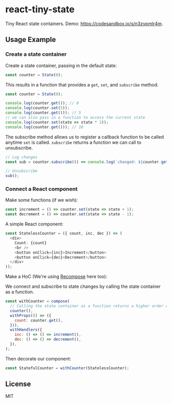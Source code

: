 # react-tiny-state

Tiny React state containers. Demo: https://codesandbox.io/s/n3zypmlr4m.

## Usage Example

### Create a state container

Create a state container, passing in the default state:

```js
const counter = State(0);
```

This results in a function that provides a `get`, `set`, and `subscribe` method.

```js
const counter = State(0);

console.log(counter.get()); // 0
console.log(counter.set(5));
console.log(counter.get())); // 5
// we can also pass in a function to access the current state
console.log(counter.set(state => state * 2)); 
console.log(counter.get())); // 10
```

The subscribe method allows us to register a callback function to be called anytime `set` is called. 
`subscribe` returns a function we can call to unsubscribe.

```js
// Log changes
const sub = counter.subscribe(() => console.log(`changed: ${counter.get()}`));

// Unsubscribe
sub();
```

### Connect a React component

Make some functions (if we wish):

```js
const increment = () => counter.set(state => state + 1);
const decrement = () => counter.set(state => state - 1);
```

A simple React component:

```js
const StatelessCounter = ({ count, inc, dec }) => (
  <div>
    Count: {count}
    <br />
    <button onClick={inc}>Increment</button>
    <button onClick={dec}>Decrement</button>
  </div>
));
```

Make a HoC (We're using [Recompose](https://github.com/acdlite/recompose) here too):

We connect and subscribe to state changes by calling the state container as a function.

```js
const withCounter = compose(
  // Calling the state container as a function returns a higher order component:
  counter(),
  withProps(() => ({
    count: counter.get(),
  })),
  withHandlers({
    inc: () => () => increment(),
    dec: () => () => decrement(),
  }),
);
```

Then decorate our component:

```js
const StatefulCounter = withCounter(StatelessCounter);
```

## License

MIT
